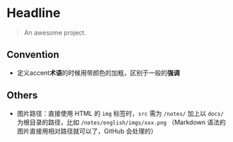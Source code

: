 # Headline

> An awesome project.

## Convention

- 定义accent**术语**的时候用带颜色的加粗，区别于一般的**强调**

## Others

- 图片路径：直接使用 HTML 的 `img` 标签时，`src` 需为 `/notes/` 加上以 `docs/` 为根目录的路径，比如 `/notes/english/imgs/xxx.png`
  （Markdown 语法的图片直接用相对路径就可以了，GitHub 会处理的）
